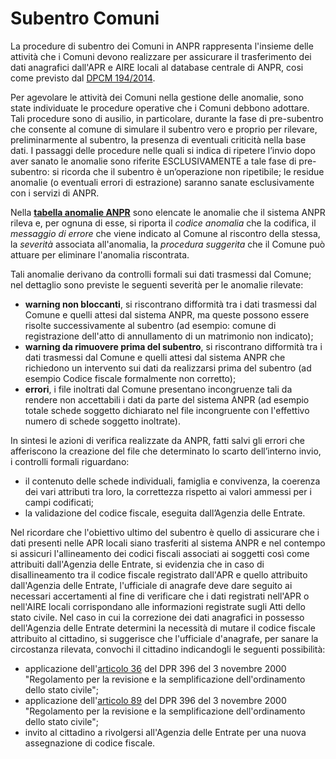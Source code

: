 # Subentro Comuni


La procedure di subentro dei Comuni in ANPR rappresenta l'insieme delle attività che i Comuni devono realizzare per assicurare il trasferimento dei dati anagrafici dall'APR e AIRE locali al database centrale di ANPR, cosi come previsto dal [DPCM 194/2014](http://www.normattiva.it/uri-res/N2Ls?urn:nir:stato:decreto.del.presidente.del.consiglio.dei.ministri:2014-11-10;194!vig=).

Per agevolare le attività dei Comuni nella gestione delle anomalie, sono state individuate le procedure operative che i Comuni debbono adottare. Tali procedure sono di ausilio, in particolare,  durante la fase di pre-subentro che consente al comune di simulare il subentro vero e proprio  per rilevare, preliminarmente al subentro, la presenza di eventuali criticità nella base dati. I passaggi delle  procedure nelle quali si indica di ripetere l’invio dopo aver sanato le anomalie sono riferite ESCLUSIVAMENTE a tale fase di pre-subentro: si ricorda che il subentro è un’operazione non ripetibile; le residue anomalie (o eventuali errori di estrazione) saranno sanate esclusivamente con i servizi di ANPR.

Nella [**tabella anomalie ANPR**](TAB01_ANOMALIE_ANPR.md) sono elencate le anomalie che il sistema ANPR rileva e, per ognuna di esse, si riporta il *codice anomalia* che la codifica, il *messaggio di errore* che viene indicato al Comune al riscontro della stessa, la *severità* associata all'anomalia, la *procedura suggerita* che il Comune può attuare per eliminare l'anomalia riscontrata. 

Tali anomalie derivano da controlli formali sui dati trasmessi dal Comune; nel dettaglio sono previste le seguenti severità per le anomalie rilevate:

- **warning non bloccanti**, si riscontrano difformità tra i dati trasmessi dal Comune e quelli attesi dal sistema ANPR, ma queste possono essere risolte successivamente al subentro (ad esempio: comune di registrazione dell'atto di annullamento di un matrimonio non indicato);
- **warning da rimuovere prima del subentro**, si riscontrano difformità tra i dati trasmessi dal Comune e quelli attesi dal sistema ANPR che richiedono un intervento sui dati da realizzarsi prima del subentro (ad esempio Codice fiscale formalmente non corretto);
- **errori**, i file inoltrati dal Comune presentano incongruenze tali da rendere non accettabili i dati da parte del sistema ANPR (ad esempio totale schede soggetto dichiarato nel file incongruente con l'effettivo numero di schede soggetto inoltrate).

In sintesi le azioni di verifica realizzate da ANPR, fatti salvi gli errori che afferiscono la creazione del file che determinato lo scarto dell’interno invio, i controlli formali riguardano:

- il contenuto delle schede individuali, famiglia e convivenza, la coerenza dei vari attributi tra loro, la correttezza rispetto ai valori ammessi per i campi codificati;
- la validazione del codice fiscale, eseguita dall’Agenzia delle Entrate.


Nel ricordare che l'obiettivo ultimo del subentro è quello di assicurare che i dati presenti nelle APR locali siano trasferiti al sistema ANPR e nel contempo si assicuri l'allineamento dei codici fiscali associati ai soggetti così come attribuiti dall'Agenzia delle Entrate, si evidenzia che in caso di disallineamento tra il codice fiscale registrato dall'APR e quello attribuito dall'Agenzia delle Entrate, l'ufficiale di anagrafe deve dare seguito ai necessari accertamenti al fine di verificare che i dati registrati nell'APR o nell'AIRE locali corrispondano alle informazioni registrate sugli Atti dello stato civile. Nel caso in cui la correzione dei dati anagrafici in possesso dell'Agenzia delle Entrate determini la necessità di mutare il codice fiscale attribuito al cittadino, si suggerisce che l'ufficiale d'anagrafe, per sanare la circostanza rilevata, convochi il cittadino indicandogli le seguenti possibilità:

- applicazione dell'[articolo 36](http://www.normattiva.it/uri-res/N2Ls?urn:nir:stato:decreto.legge:2000-10-03;396~art36) del DPR 396 del 3 novembre 2000 "Regolamento per la revisione e la semplificazione dell'ordinamento dello stato civile";
- applicazione dell'[articolo 89](http://www.normattiva.it/uri-res/N2Ls?urn:nir:stato:decreto.legge:2000-10-03;396~art89) del DPR 396 del 3 novembre 2000 "Regolamento per la revisione e la semplificazione dell'ordinamento dello stato civile";
- invito al cittadino a rivolgersi all'Agenzia delle Entrate per una nuova assegnazione di codice fiscale.




